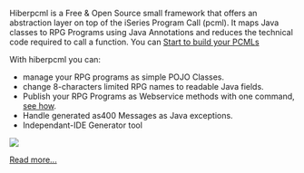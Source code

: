Hiberpcml is a Free & Open Source small framework that offers an abstraction layer on top of the iSeries Program Call (pcml). It maps Java classes to RPG Programs using Java Annotations and reduces the technical code required to call a function. You can [Start to build your PCMLs](GettingStarted.md)

With hiberpcml you can:

  * manage your RPG programs as simple POJO Classes.
  * change 8-characters limited RPG names to readable Java fields.
  * Publish your RPG Programs as Webservice methods with one command, [see how](UsingGenerator.md).
  * Handle generated as400 Messages as Java exceptions.
  * Independant-IDE Generator tool

[![](http://www.java.net/images/javanet_button_90.gif)](http://www.java.net)

[Read more...](https://www.ibm.com/developerworks/mydeveloperworks/blogs/johnarevalo/entry/getting_an_easy_way_to_invoke_pcml_with_java)